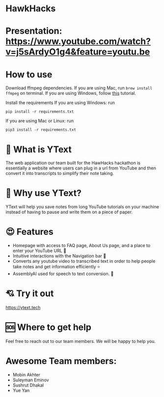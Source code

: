 # HawkHacks

# Presentation: https://www.youtube.com/watch?v=j5sArdyO1g4&feature=youtu.be


# How to use
Download ffmpeg dependencies. If you are using Mac, run `brew install ffmpeg` on terminal. If you are using Windows, follow [this](https://www.geeksforgeeks.org/how-to-install-ffmpeg-on-windows/) tutorial.

Install the requirements
If you are using Windows:
run 
``` 
pip install -r requirements.txt
```
If you are using Mac or Linux:
run
```
pip3 install -r requirements.txt
```
# 👀 What is YText
The web application our team built for the HawHacks hackathon is essentially a website where users can plug in a url from YouTube and then convert it into transcripts to simplify their note taking.

# 🤔 Why use YText?
YText will help you save notes from long YouTube tutorials on your machine instead of having to pause and write them on a piece of paper.

# 😍 Features
* Homepage with access to FAQ page, About Us page, and a place to enter your YouTube URL 💫
* Intuitive interactions with the Navigation bar 🌠
* Converts any youtube video to transcribed text in order to help people take notes and get information efficiently ⭐
* AssemblyAI used for speech to text conversion. 🌟

# 💘 Try it out
https://ytext.tech

# 🆘 Where to get help
Feel free to reach out to our team members. We will be happy to help you.

# Awesome Team members:
* Mobin Akhter
* Suleyman Eminov
* Sushrut Dhakal
* Yue Yan
